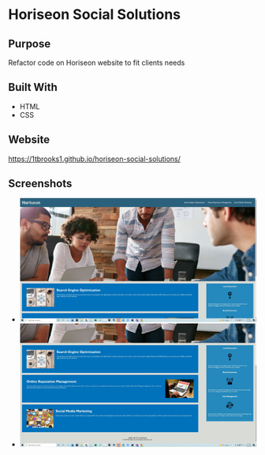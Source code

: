# Horiseon Social Solutions

## Purpose

Refactor code on Horiseon website to fit clients needs

## Built With

- HTML
- CSS

## Website

https://1tbrooks1.github.io/horiseon-social-solutions/

## Screenshots
- ![Screenshot](final-webpage-1.JPG)
- ![Screenshot](final-webpage-2.JPG)
